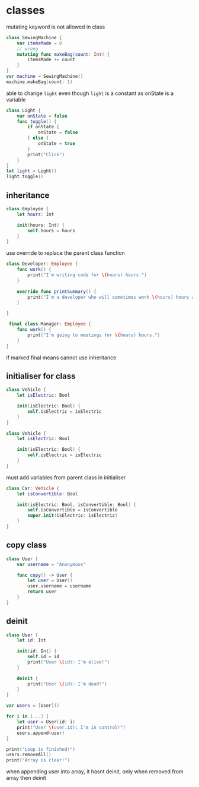 # classes

mutating keyword is not allowed in class
```swift
class SewingMachine {
	var itemsMade = 0
	// wrong
	mutating func makeBag(count: Int) {
		itemsMade += count
	}
}
var machine = SewingMachine()
machine.makeBag(count: 1)
```

able to change `light` even though `light` is a constant as onState is a variable 

```swift
class Light {
	var onState = false
	func toggle() {
		if onState {
			onState = false
		} else {
			onState = true
		}
		print("Click")
	}
}
let light = Light()
light.toggle()
```

## inheritance

```swift
class Employee {
    let hours: Int

    init(hours: Int) {
        self.hours = hours
    }
}
```

use override to replace the parent class function
```swift
class Developer: Employee {
    func work() {
        print("I'm writing code for \(hours) hours.")
    }
   
	override func printSummary() {
	    print("I'm a developer who will sometimes work \(hours) hours a day, but other times spend hours arguing about whether code should be indented using tabs or spaces.")
	}

}

 final class Manager: Employee {
    func work() {
        print("I'm going to meetings for \(hours) hours.")
    }
}
```
 if marked final means cannot use inheritance

## initialiser for class
```swift
class Vehicle {
    let isElectric: Bool

    init(isElectric: Bool) {
        self.isElectric = isElectric
    }
}
```
```swift
class Vehicle {
    let isElectric: Bool

    init(isElectric: Bool) {
        self.isElectric = isElectric
    }
}
```

must add variables from parent class in initialiser
```swift
class Car: Vehicle {
    let isConvertible: Bool

    init(isElectric: Bool, isConvertible: Bool) {
        self.isConvertible = isConvertible
        super.init(isElectric: isElectric)
    }
}
```

## copy class
```swift
class User {
    var username = "Anonymous"

    func copy() -> User {
        let user = User()
        user.username = username
        return user
    }
}
```

## deinit

```swift
class User {
    let id: Int

    init(id: Int) {
        self.id = id
        print("User \(id): I'm alive!")
    }

    deinit {
        print("User \(id): I'm dead!")
    }
}
```
```swift
var users = [User]()

for i in 1...3 {
    let user = User(id: i)
    print("User \(user.id): I'm in control!")
    users.append(user)
}

print("Loop is finished!")
users.removeAll()
print("Array is clear!")
```

when appending user into array, it hasnt deinit, only when removed from array then deinit